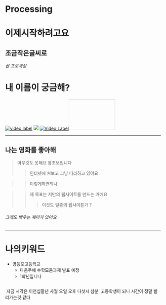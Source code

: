 # Processing

이제시작하려고요
==============
조금작은글씨로
-------------


_샵 프로세싱_   
   # 내 이름이  궁금해?
[![video label](https://cdn-images-1.medium.com/max/1600/0*xFDd1jWKzAU7BI6v.jpg "인크레더블")](https://www.youtube.com/watch?v=YBpdL9hSac4)
![](https://images.pexels.com/photos/132037/pexels-photo-132037.jpeg?auto=compress&cs=tinysrgb&h=350)
[![Video Label](https://ia.media-imdb.com/images/M/MV5BMjMxNjY2MDU1OV5BMl5BanBnXkFtZTgwNzY1MTUwNTM@._V1_UX182_CR0,0,182,268_AL_.jpg)](https://www.youtube.com/watch?v=QwievZ1Tx-8)<img width="150" height="100"></img>

***
## 나는 영화를 좋아해

>아무것도 못해요 왕초보입니다
>>인터넷에 쳐보고 그냥 따라하고 있어요

>>이렇게하면되나

>>제 목표는 저만의 웹사이트를 만드는 거예요
>>>이것도 일종의 웹사이튼가 ?
###### 그래도 배우는 재미가 있어요


***

나의키워드
=========

+ 영등포고등학교
  + 다음주에 수학모둠과제 발표 예정
  + 1학년입니다
  ```
  지금 시각은 이천십팔년 사월 오일 오후 다섯시 삼분  고등학생이 되니 시간이 정말 빨리가는것 같다
```
